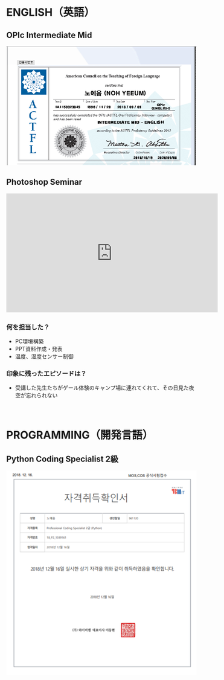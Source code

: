 # ENGLISH（英語）
## OPIc Intermediate Mid
![opic](./cert/OPIC__ENG.png "OPIC Intermediate Mid")

## Photoshop Seminar
<iframe width="560" height="315" src="https://www.youtube.com/embed/Dfxz4gGmM2g?si=ICNGki4IdmQpcefQ" title="YouTube video player" frameborder="0" allow="accelerometer; autoplay; clipboard-write; encrypted-media; gyroscope; picture-in-picture; web-share" referrerpolicy="strict-origin-when-cross-origin" allowfullscreen></iframe>

### 何を担当した？
+ PC環境構築
+ PPT資料作成・発表
+ 温度、湿度センサー制御
### 印象に残ったエピソードは？
+ 受講した先生たちがゲール体験のキャンプ場に連れてくれて、その日見た夜空が忘れられない
<br><br><br>

# PROGRAMMING（開発言語）
## Python Coding Specialist 2級
![python](./cert/PYTHON_PRO.png "Python Coding Specialist")